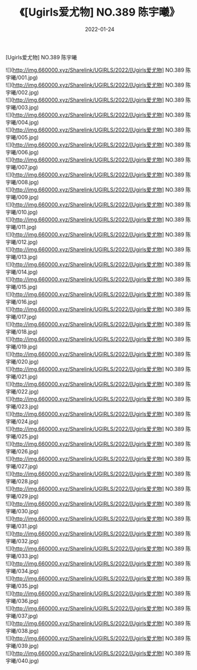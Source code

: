 ﻿---
layout: post
title:  《[Ugirls爱尤物] NO.389 陈宇曦》
date:   2022-01-24
img: http://img.660000.xyz/Sharelink/UGIRLS/2022/[Ugirls爱尤物] NO.389 陈宇曦/000.jpg
categories: [美女, 清纯, 唯美]
---

[Ugirls爱尤物] NO.389 陈宇曦

 ![](http://img.660000.xyz/Sharelink/UGIRLS/2022/[Ugirls爱尤物] NO.389 陈宇曦/001.jpg) <br>![](http://img.660000.xyz/Sharelink/UGIRLS/2022/[Ugirls爱尤物] NO.389 陈宇曦/002.jpg) <br>![](http://img.660000.xyz/Sharelink/UGIRLS/2022/[Ugirls爱尤物] NO.389 陈宇曦/003.jpg) <br>![](http://img.660000.xyz/Sharelink/UGIRLS/2022/[Ugirls爱尤物] NO.389 陈宇曦/004.jpg) <br>![](http://img.660000.xyz/Sharelink/UGIRLS/2022/[Ugirls爱尤物] NO.389 陈宇曦/005.jpg) <br>![](http://img.660000.xyz/Sharelink/UGIRLS/2022/[Ugirls爱尤物] NO.389 陈宇曦/006.jpg) <br>![](http://img.660000.xyz/Sharelink/UGIRLS/2022/[Ugirls爱尤物] NO.389 陈宇曦/007.jpg) <br>![](http://img.660000.xyz/Sharelink/UGIRLS/2022/[Ugirls爱尤物] NO.389 陈宇曦/008.jpg) <br>![](http://img.660000.xyz/Sharelink/UGIRLS/2022/[Ugirls爱尤物] NO.389 陈宇曦/009.jpg) <br>![](http://img.660000.xyz/Sharelink/UGIRLS/2022/[Ugirls爱尤物] NO.389 陈宇曦/010.jpg) <br>![](http://img.660000.xyz/Sharelink/UGIRLS/2022/[Ugirls爱尤物] NO.389 陈宇曦/011.jpg) <br>![](http://img.660000.xyz/Sharelink/UGIRLS/2022/[Ugirls爱尤物] NO.389 陈宇曦/012.jpg) <br>![](http://img.660000.xyz/Sharelink/UGIRLS/2022/[Ugirls爱尤物] NO.389 陈宇曦/013.jpg) <br>![](http://img.660000.xyz/Sharelink/UGIRLS/2022/[Ugirls爱尤物] NO.389 陈宇曦/014.jpg) <br>![](http://img.660000.xyz/Sharelink/UGIRLS/2022/[Ugirls爱尤物] NO.389 陈宇曦/015.jpg) <br>![](http://img.660000.xyz/Sharelink/UGIRLS/2022/[Ugirls爱尤物] NO.389 陈宇曦/016.jpg) <br>![](http://img.660000.xyz/Sharelink/UGIRLS/2022/[Ugirls爱尤物] NO.389 陈宇曦/017.jpg) <br>![](http://img.660000.xyz/Sharelink/UGIRLS/2022/[Ugirls爱尤物] NO.389 陈宇曦/018.jpg) <br>![](http://img.660000.xyz/Sharelink/UGIRLS/2022/[Ugirls爱尤物] NO.389 陈宇曦/019.jpg) <br>![](http://img.660000.xyz/Sharelink/UGIRLS/2022/[Ugirls爱尤物] NO.389 陈宇曦/020.jpg) <br>![](http://img.660000.xyz/Sharelink/UGIRLS/2022/[Ugirls爱尤物] NO.389 陈宇曦/021.jpg) <br>![](http://img.660000.xyz/Sharelink/UGIRLS/2022/[Ugirls爱尤物] NO.389 陈宇曦/022.jpg) <br>![](http://img.660000.xyz/Sharelink/UGIRLS/2022/[Ugirls爱尤物] NO.389 陈宇曦/023.jpg) <br>![](http://img.660000.xyz/Sharelink/UGIRLS/2022/[Ugirls爱尤物] NO.389 陈宇曦/024.jpg) <br>![](http://img.660000.xyz/Sharelink/UGIRLS/2022/[Ugirls爱尤物] NO.389 陈宇曦/025.jpg) <br>![](http://img.660000.xyz/Sharelink/UGIRLS/2022/[Ugirls爱尤物] NO.389 陈宇曦/026.jpg) <br>![](http://img.660000.xyz/Sharelink/UGIRLS/2022/[Ugirls爱尤物] NO.389 陈宇曦/027.jpg) <br>![](http://img.660000.xyz/Sharelink/UGIRLS/2022/[Ugirls爱尤物] NO.389 陈宇曦/028.jpg) <br>![](http://img.660000.xyz/Sharelink/UGIRLS/2022/[Ugirls爱尤物] NO.389 陈宇曦/029.jpg) <br>![](http://img.660000.xyz/Sharelink/UGIRLS/2022/[Ugirls爱尤物] NO.389 陈宇曦/030.jpg) <br>![](http://img.660000.xyz/Sharelink/UGIRLS/2022/[Ugirls爱尤物] NO.389 陈宇曦/031.jpg) <br>![](http://img.660000.xyz/Sharelink/UGIRLS/2022/[Ugirls爱尤物] NO.389 陈宇曦/032.jpg) <br>![](http://img.660000.xyz/Sharelink/UGIRLS/2022/[Ugirls爱尤物] NO.389 陈宇曦/033.jpg) <br>![](http://img.660000.xyz/Sharelink/UGIRLS/2022/[Ugirls爱尤物] NO.389 陈宇曦/034.jpg) <br>![](http://img.660000.xyz/Sharelink/UGIRLS/2022/[Ugirls爱尤物] NO.389 陈宇曦/035.jpg) <br>![](http://img.660000.xyz/Sharelink/UGIRLS/2022/[Ugirls爱尤物] NO.389 陈宇曦/036.jpg) <br>![](http://img.660000.xyz/Sharelink/UGIRLS/2022/[Ugirls爱尤物] NO.389 陈宇曦/037.jpg) <br>![](http://img.660000.xyz/Sharelink/UGIRLS/2022/[Ugirls爱尤物] NO.389 陈宇曦/038.jpg) <br>![](http://img.660000.xyz/Sharelink/UGIRLS/2022/[Ugirls爱尤物] NO.389 陈宇曦/039.jpg) <br>![](http://img.660000.xyz/Sharelink/UGIRLS/2022/[Ugirls爱尤物] NO.389 陈宇曦/040.jpg) <br>